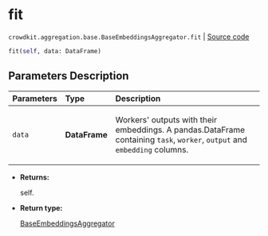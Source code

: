 # fit
`crowdkit.aggregation.base.BaseEmbeddingsAggregator.fit` | [Source code](https://github.com/Toloka/crowd-kit/blob/v1.1.0/crowdkit/aggregation/base/__init__.py#L95)

```python
fit(self, data: DataFrame)
```

## Parameters Description

| Parameters | Type | Description |
| :----------| :----| :-----------|
`data`|**DataFrame**|<p>Workers&#x27; outputs with their embeddings. A pandas.DataFrame containing `task`, `worker`, `output` and `embedding` columns.</p>

* **Returns:**

  self.

* **Return type:**

  [BaseEmbeddingsAggregator](crowdkit.aggregation.base.BaseEmbeddingsAggregator.md)
